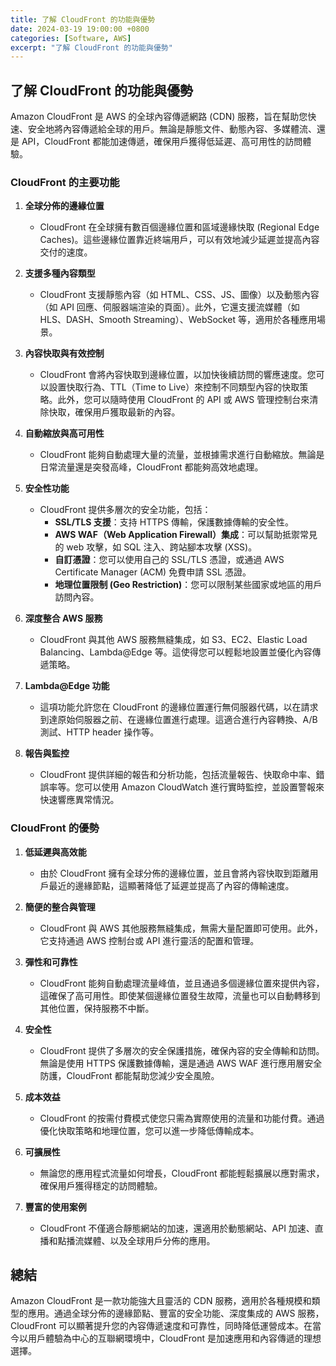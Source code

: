 ```yaml
---
title: 了解 CloudFront 的功能與優勢
date: 2024-03-19 19:00:00 +0800
categories: [Software, AWS]
excerpt: "了解 CloudFront 的功能與優勢"
---
```


## 了解 CloudFront 的功能與優勢

Amazon CloudFront 是 AWS 的全球內容傳遞網路 (CDN) 服務，旨在幫助您快速、安全地將內容傳遞給全球的用戶。無論是靜態文件、動態內容、多媒體流、還是 API，CloudFront 都能加速傳遞，確保用戶獲得低延遲、高可用性的訪問體驗。

### **CloudFront 的主要功能**

1. **全球分佈的邊緣位置**
   - CloudFront 在全球擁有數百個邊緣位置和區域邊緣快取 (Regional Edge Caches)。這些邊緣位置靠近終端用戶，可以有效地減少延遲並提高內容交付的速度。

2. **支援多種內容類型**
   - CloudFront 支援靜態內容（如 HTML、CSS、JS、圖像）以及動態內容（如 API 回應、伺服器端渲染的頁面）。此外，它還支援流媒體（如 HLS、DASH、Smooth Streaming）、WebSocket 等，適用於各種應用場景。

3. **內容快取與有效控制**
   - CloudFront 會將內容快取到邊緣位置，以加快後續訪問的響應速度。您可以設置快取行為、TTL（Time to Live）來控制不同類型內容的快取策略。此外，您可以隨時使用 CloudFront 的 API 或 AWS 管理控制台來清除快取，確保用戶獲取最新的內容。

4. **自動縮放與高可用性**
   - CloudFront 能夠自動處理大量的流量，並根據需求進行自動縮放。無論是日常流量還是突發高峰，CloudFront 都能夠高效地處理。

5. **安全性功能**
   - CloudFront 提供多層次的安全功能，包括：
     - **SSL/TLS 支援**：支持 HTTPS 傳輸，保護數據傳輸的安全性。
     - **AWS WAF（Web Application Firewall）集成**：可以幫助抵禦常見的 web 攻擊，如 SQL 注入、跨站腳本攻擊 (XSS)。
     - **自訂憑證**：您可以使用自己的 SSL/TLS 憑證，或通過 AWS Certificate Manager (ACM) 免費申請 SSL 憑證。
     - **地理位置限制 (Geo Restriction)**：您可以限制某些國家或地區的用戶訪問內容。

6. **深度整合 AWS 服務**
   - CloudFront 與其他 AWS 服務無縫集成，如 S3、EC2、Elastic Load Balancing、Lambda@Edge 等。這使得您可以輕鬆地設置並優化內容傳遞策略。

7. **Lambda@Edge 功能**
   - 這項功能允許您在 CloudFront 的邊緣位置運行無伺服器代碼，以在請求到達原始伺服器之前、在邊緣位置進行處理。這適合進行內容轉換、A/B 測試、HTTP header 操作等。

8. **報告與監控**
   - CloudFront 提供詳細的報告和分析功能，包括流量報告、快取命中率、錯誤率等。您可以使用 Amazon CloudWatch 進行實時監控，並設置警報來快速響應異常情況。

### **CloudFront 的優勢**

1. **低延遲與高效能**
   - 由於 CloudFront 擁有全球分佈的邊緣位置，並且會將內容快取到距離用戶最近的邊緣節點，這顯著降低了延遲並提高了內容的傳輸速度。

2. **簡便的整合與管理**
   - CloudFront 與 AWS 其他服務無縫集成，無需大量配置即可使用。此外，它支持通過 AWS 控制台或 API 進行靈活的配置和管理。

3. **彈性和可靠性**
   - CloudFront 能夠自動處理流量峰值，並且通過多個邊緣位置來提供內容，這確保了高可用性。即使某個邊緣位置發生故障，流量也可以自動轉移到其他位置，保持服務不中斷。

4. **安全性**
   - CloudFront 提供了多層次的安全保護措施，確保內容的安全傳輸和訪問。無論是使用 HTTPS 保護數據傳輸，還是通過 AWS WAF 進行應用層安全防護，CloudFront 都能幫助您減少安全風險。

5. **成本效益**
   - CloudFront 的按需付費模式使您只需為實際使用的流量和功能付費。通過優化快取策略和地理位置，您可以進一步降低傳輸成本。

6. **可擴展性**
   - 無論您的應用程式流量如何增長，CloudFront 都能輕鬆擴展以應對需求，確保用戶獲得穩定的訪問體驗。

7. **豐富的使用案例**
   - CloudFront 不僅適合靜態網站的加速，還適用於動態網站、API 加速、直播和點播流媒體、以及全球用戶分佈的應用。

## 總結

Amazon CloudFront 是一款功能強大且靈活的 CDN 服務，適用於各種規模和類型的應用。通過全球分佈的邊緣節點、豐富的安全功能、深度集成的 AWS 服務，CloudFront 可以顯著提升您的內容傳遞速度和可靠性，同時降低運營成本。在當今以用戶體驗為中心的互聯網環境中，CloudFront 是加速應用和內容傳遞的理想選擇。
